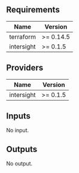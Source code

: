 

<!-- BEGINNING OF PRE-COMMIT-TERRAFORM DOCS HOOK -->
## Requirements

| Name | Version |
|------|---------|
| terraform | >= 0.14.5 |
| intersight | >= 0.1.5 |

## Providers

| Name | Version |
|------|---------|
| intersight | >= 0.1.5 |

## Inputs

No input.

## Outputs

No output.

<!-- END OF PRE-COMMIT-TERRAFORM DOCS HOOK -->